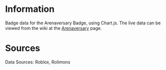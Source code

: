 # Information
Badge data for the Arenaversary Badge, using Chart.js. The live data can be viewed from the wiki at the [Arenaversary](https://arenatd.fandom.com/wiki/Arenaversary) page. 

# Sources
Data Sources: Roblox, Rolimons 
